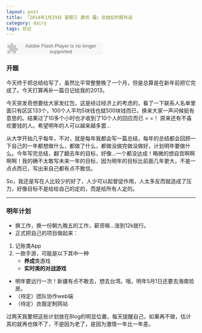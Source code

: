 ```yaml
---
layout: post
title: 『2014年1月29日 星期三 廊坊 霾』总结后的题外话
category: dairy
tags: 日记
---
```

<!--script type="text/javascript" src="http://www.xiami.com/widget/player-single?uid=0&sid=1771638197&mode=js"></script-->
<embed src="http://www.xiami.com/widget/165819_1771638197/singlePlayer.swf" type="application/x-shockwave-flash" width="257" height="33" wmode="transparent">


### **开题**

今天终于把总结给写了，虽然比平常整整晚了一个月，但是总算是在新年前把它完成了。今天打算再补一篇日记给我的2013。

今天突发奇想要给大家发红包，这是经过经济上的考虑的，看了一下联系人名单里面只有区区133个，100个人平均5块钱也就500块钱而已，换来大家一声问候挺有意思的。结果过了10多个小时也才收到了10个人的回应而已 = =！ 原来还有不喜欢要钱的人。希望明年的人可以越来越多罢...

从大学开始几乎每年，不对，就是每年我都会写一篇总结，每年的总结都会回顾一下自己的一年都想做什么，都做了什么，都做没做完做没做好，计划明年要做什么。今年写完总结，翻了翻去年的目标，好像...一个都没达成！略微的想自宫啊啊啊啊！我的确不太敢写未来一年的目标，因为明年的目标比前面几年更大，不是一点点而已，写出来自己都有点不敢信。

So，我还是写在人比较少的好了，人少可以起督促作用，人太多反而就造成了压力，好像目标不是给给自己的定的，而是给所有人定的。

- - -


### **明年计划**
- 换工作，换一份朝九晚五的工作，薪资嘛...涨到12k就行。
- 正式把自己的项目做起来：
1. 记账类App
2. 一款手游，可能是以下其中一种
	- **养成**类游戏
	- **实时类的对战游戏**
- 明年要远行一次！新疆有点不敢去，想去台湾。哦，明年5月1日还要去海南验房。
-  （待定）团队协作web端
- （待定）衣服定制网站

过两天我要把这些计划放在Blog的明显位置，每天提醒自己，如果再不做，估计真的就再也做不了，不是因为老了，是因为激情一年比一年差。
